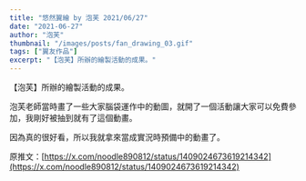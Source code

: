 ```yaml
---
title: "悠然翼繪 by 泡芙 2021/06/27"
date: "2021-06-27"
author: "泡芙"
thumbnail: "/images/posts/fan_drawing_03.gif"
tags: ["翼友作品"]
excerpt: "【泡芙】所辦的繪製活動的成果。"
---
```

【泡芙】所辦的繪製活動的成果。

泡芙老師當時畫了一些大家腦袋運作中的動圖，就開了一個活動讓大家可以免費參加，我剛好被抽到就有了這個動畫。

因為真的很好看，所以我就拿來當成實況時預備中的動畫了。

原推文：[https://x.com/noodle890812/status/1409024673619214342](https://x.com/noodle890812/status/1409024673619214342)

